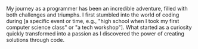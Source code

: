 My journey as a programmer has been an incredible adventure, filled with both challenges and triumphs. I first stumbled into the world of coding during [a specific event or time, e.g., "high school when I took my first computer science class" or "a tech workshop"]. What started as a curiosity quickly transformed into a passion as I discovered the power of creating solutions through code.